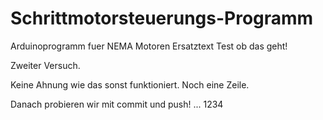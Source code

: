 # Schrittmotorsteuerungs-Programm
Arduinoprogramm fuer NEMA Motoren
Ersatztext
Test ob das geht!

Zweiter Versuch.

Keine Ahnung wie das sonst funktioniert.
Noch eine Zeile.

Danach probieren wir mit commit und push!
... 1234

